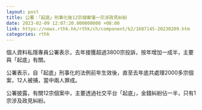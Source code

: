 ```yaml
---
layout: post
title: 公署：「起底」刑事化後12宗個案僅一宗涉政見糾紛
date: 2023-02-09 12:07:20.000000000 +08:00
link: https://news.rthk.hk/rthk/ch/component/k2/1687145-20230209.htm
categories: rthk
---
```


個人資料私隱專員公署表示，去年接獲超過3800宗投訴，按年增加一成半，主要與「起底」有關。

公署表示，自「起底」刑事化的法例前年生效後，直至去年底共處理2000多宗個案，12人被捕，當中兩人罪成。

公署披露，有關12宗個案中，主要透過社交平台「起底」，金錢糾紛佔一半，只有1宗涉及政見糾紛。
